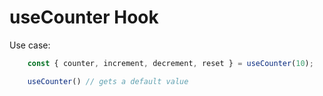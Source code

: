 # useCounter Hook

Use case:
```js
    const { counter, increment, decrement, reset } = useCounter(10);

    useCounter() // gets a default value
```
